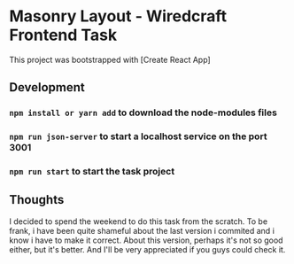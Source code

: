 # Masonry Layout - Wiredcraft Frontend Task

This project was bootstrapped with [Create React App]

## Development
### `npm install or yarn add` to download the node-modules files
### `npm run json-server` to start a localhost service on the port 3001
### `npm run start` to start the task project

## Thoughts
I decided to spend the weekend to do this task from the scratch. To be frank, i have been quite
shameful about the last version i commited and i know i have to make it correct. About this version, perhaps it's not so good either, but it's better. And I'll be very appreciated if you guys could check it.
